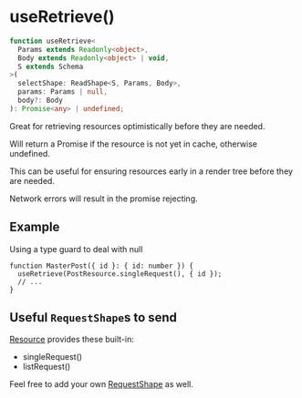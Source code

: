# useRetrieve()

```typescript
function useRetrieve<
  Params extends Readonly<object>,
  Body extends Readonly<object> | void,
  S extends Schema
>(
  selectShape: ReadShape<S, Params, Body>,
  params: Params | null,
  body?: Body
): Promise<any> | undefined;
```

Great for retrieving resources optimistically before they are needed.

Will return a Promise if the resource is not yet in cache, otherwise undefined.

This can be useful for ensuring resources early in a render tree before they are needed.

Network errors will result in the promise rejecting.

## Example

Using a type guard to deal with null

```tsx
function MasterPost({ id }: { id: number }) {
  useRetrieve(PostResource.singleRequest(), { id });
  // ...
}
```

## Useful `RequestShape`s to send

[Resource](./Resource.md#provided-and-overridable-methods) provides these built-in:

- singleRequest()
- listRequest()

Feel free to add your own [RequestShape](./RequestShape.md) as well.
